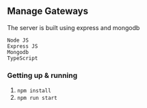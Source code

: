 ## Manage Gateways

The server is built using express and mongodb

    Node JS
    Express JS
    Mongodb
    TypeScript

### Getting up & running

1. `npm install`
2. `npm run start`

